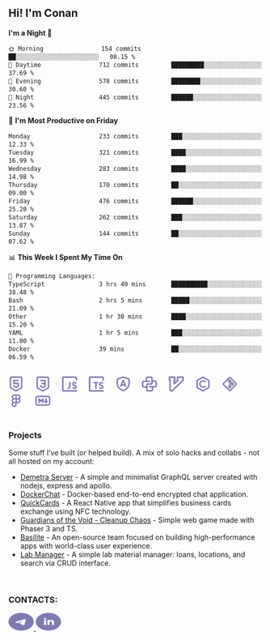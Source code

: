 ## Hi! I'm Conan

<!--START_SECTION:waka-->
**I'm a Night 🦉** 

```text
🌞 Morning                154 commits         ██░░░░░░░░░░░░░░░░░░░░░░░   08.15 % 
🌆 Daytime                712 commits         █████████░░░░░░░░░░░░░░░░   37.69 % 
🌃 Evening                578 commits         ████████░░░░░░░░░░░░░░░░░   30.60 % 
🌙 Night                  445 commits         ██████░░░░░░░░░░░░░░░░░░░   23.56 % 
```
📅 **I'm Most Productive on Friday** 

```text
Monday                   233 commits         ███░░░░░░░░░░░░░░░░░░░░░░   12.33 % 
Tuesday                  321 commits         ████░░░░░░░░░░░░░░░░░░░░░   16.99 % 
Wednesday                283 commits         ████░░░░░░░░░░░░░░░░░░░░░   14.98 % 
Thursday                 170 commits         ██░░░░░░░░░░░░░░░░░░░░░░░   09.00 % 
Friday                   476 commits         ██████░░░░░░░░░░░░░░░░░░░   25.20 % 
Saturday                 262 commits         ███░░░░░░░░░░░░░░░░░░░░░░   13.87 % 
Sunday                   144 commits         ██░░░░░░░░░░░░░░░░░░░░░░░   07.62 % 
```


📊 **This Week I Spent My Time On** 

```text
💬 Programming Languages: 
TypeScript               3 hrs 49 mins       ██████████░░░░░░░░░░░░░░░   38.48 % 
Bash                     2 hrs 5 mins        █████░░░░░░░░░░░░░░░░░░░░   21.09 % 
Other                    1 hr 30 mins        ████░░░░░░░░░░░░░░░░░░░░░   15.20 % 
YAML                     1 hr 5 mins         ███░░░░░░░░░░░░░░░░░░░░░░   11.00 % 
Docker                   39 mins             ██░░░░░░░░░░░░░░░░░░░░░░░   06.59 % 
```


<!--END_SECTION:waka-->

<br>

<div align="left">
  <img src="icons/skills/html.svg" width="30" alt="html5"/>
  <img width="15"/>
  <img src="icons/skills/css.svg" width="30" alt="css"/>
  <img width="15"/>
  <img src="icons/skills/javascript.svg" width="30" alt="javascript"/>
  <img width="15"/>
  <img src="icons/skills/typescript.svg" width="30" alt="typescript"/>
  <img width="15"/>
  <img src="icons/skills/angular.svg" width="30" alt="angular"/>
  <img width="15"/>
  <img src="icons/skills/python.svg" width="30" alt="python"/>
  <img width="15"/>
  <img src="icons/skills/vim.svg" width="30" alt="vim"/>
  <img width="15"/>
  <img src="icons/skills/c.svg" width="30" alt="c"/>
  <img width="15"/>
  <img src="icons/skills/git.svg" width="30" alt="git"/>
  <img width="15"/>
  <img src="icons/skills/figma.svg" width="30" alt="figma"/>
  <img width="15"/>
  <img src="icons/skills/markdown.svg" width="30" alt="markdown"/>
</div>

<br>

### Projects
Some stuff I’ve built (or helped build). A mix of solo hacks and collabs - not all hosted on my account:
- [Demetra Server](https://github.com/demetra-project/server) -  A simple and minimalist GraphQL server created with nodejs, express and apollo.
- [DockerChat](https://github.com/Nick-Maro/DockerChat) - Docker-based end-to-end encrypted chat application.
- [QuickCards](https://github.com/Pako3549/QuickCards) - A React Native app that simplifies business cards exchange using NFC technology.
- [Guardians of the Void - Cleanup Chaos](https://github.com/guardians-of-the-void/cleanup-chaos) - Simple web game made with Phaser 3 and TS.
- [Basilite](https://github.com/basilite) - An open-source team focused on building high-performance apps with world-class user experience.
- [Lab Manager](https://github.com/blvckspider/it-lab-manager) - A simple lab material manager: loans, locations, and search via CRUD interface.

<br>

### CONTACTS:
<div align="left">
  <a href="https://t.me/gkkconan">
    <img src="icons/contacts/telegram.svg" width="50" height="35" alt="telegram"/>
  </a>
  <a href="https://www.linkedin.com/in/gkkconan">
    <img src="icons/contacts/linkedin.svg" width="50" height="35" alt="linkedin"/>
  </a>
</div>